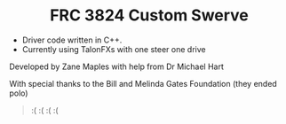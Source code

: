 <h1 align="center">FRC 3824 Custom Swerve</h1>

* Driver code written in C++.
* Currently using TalonFXs with one steer one drive

Developed by Zane Maples with help from Dr Michael Hart

With special thanks to the Bill and Melinda Gates Foundation (they ended polo)

>:(
>:(
>:(
>:(
